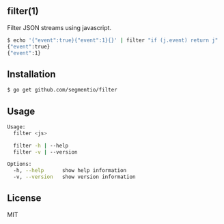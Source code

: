 
## filter(1)

  Filter JSON streams using javascript.

  ```bash
  $ echo '{"event":true}{"event":1}{}' | filter "if (j.event) return j"
  {"event":true}
  {"event":1}
  ```

## Installation
  
  ```bash
  $ go get github.com/segmentio/filter
  ```

## Usage

  ```bash
  Usage: 
    filter <js>

    filter -h | --help
    filter -v | --version

  Options:
    -h, --help      show help information
    -v, --version   show version information
  ```

## License

  MIT